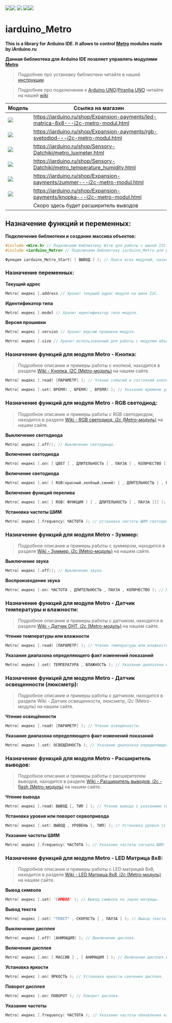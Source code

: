 [![](https://iarduino.ru/img/logo.svg)](https://iarduino.ru)[![](https://wiki.iarduino.ru/img/git-shop.svg?3)](https://iarduino.ru) [![](https://wiki.iarduino.ru/img/git-wiki.svg?2)](https://wiki.iarduino.ru) [![](https://wiki.iarduino.ru/img/git-lesson.svg?2)](https://lesson.iarduino.ru)[![](https://wiki.iarduino.ru/img/git-forum.svg?2)](http://forum.trema.ru)

# iarduino\_Metro

**This is a library for Arduino IDE. It allows to control [Metro](https://iarduino.ru/search/?text=Metro) modules made by iArduino.ru**

**Данная библиотека для Arduino IDE позвляет управлять модулями [Metro](https://iarduino.ru/search/?text=Metro)**

> Подробнее про установку библиотеки читайте в нашей [инструкции](https://wiki.iarduino.ru/page/Installing_librari/).

> Подробнее про подключение к [Arduino UNO](https://iarduino.ru/shop/boards/arduino-uno-r3.html)/[Piranha UNO](https://iarduino.ru/shop/boards/piranha-uno-r3.html) читайте на нашей [wiki](https://wiki.iarduino.ru/page/metro-info/)


| Модель | Ссылка на магазин |
|--|--|
| ![](https://wiki.iarduino.ru/img/resources/1049/1049.svg) | https://iarduino.ru/shop/Expansion-payments/led-matrica-8x8---i2c-metro-modul.html |
| ![](https://wiki.iarduino.ru/img/resources/1013/1013.svg) | https://iarduino.ru/shop/Expansion-payments/rgb-svetodiod---i2c-metro-modul.html |
| ![](https://wiki.iarduino.ru/img/resources/1017/1017.svg) | https://iarduino.ru/shop/Sensory-Datchiki/metro_luxmeter.html |
| ![](https://wiki.iarduino.ru/img/resources/1016/1016.svg) | https://iarduino.ru/shop/Sensory-Datchiki/metro_temperature_humidity.html |
| ![](https://wiki.iarduino.ru/img/resources/1015/1015.svg) | https://iarduino.ru/shop/Expansion-payments/zummer---i2c-metro-modul.html |
| ![](https://wiki.iarduino.ru/img/resources/1014/1014.svg) | https://iarduino.ru/shop/Expansion-payments/knopka---i2c-metro-modul.html |
| ![]() | Скоро здесь будет расширитель выводов |


## Назначение функций и переменных:

**Подключение библиотеки и создание массива объектов:**
```C++
#include <Wire.h> // Подключаем библиотеку Wire для работы с шиной I2C.
#include <iarduino_Metro> // Подключаем библиотеку iarduino_Metro для работы с модулем/модулями линейки "Metro".

Функция iarduino_Metro_Start( [ ВЫВОД ] ); // Поиск всех модулей, назначение им адресов и создание массива объектов Metro.
```

### Назначение переменных:

**Текущий адрес** 

```C++
Metro[ индекс ].address // Хранит текущий адрес модуля на шине I2C.
```

**Идентификатор типа** 

```C++
Metro[ индекс ].model // Хранит идентификатор типа модуля.
```

**Версия прошивки** 

```C++
Metro[ индекс ].version // Хранит версию прошивки модуля.
```

```C++
Metro[ индекс ].size // Хранит использованный для работы с модулем объем памяти ОЗУ в байтах.
```

### Назначение функций для модуля Metro - Кнопка:

> Подробное описание и примеры работы с кнопкой, находится в разделе [Wiki - Кнопка, I2C (Metro-модуль)](https://wiki.iarduino.ru/page/metro-button/) на нашем сайте.

```C++
Metro[ индекс ].read( [ПАРАМЕТР] ); // Чтение событий и состояний кнопки.
```

```C++
Metro[ индекс ].set( ВРЕМЯ1 , ВРЕМЯ2 , ВРЕМЯ3 ); // Указание времени удержания кнопки.
```

### Назначение функций для модуля Metro - RGB светодиод:

> Подробное описание и примеры работы с RGB светодиодом, находится в разделе [Wiki - RGB светодиод, i2c (Metro-модуль)](https://wiki.iarduino.ru/page/metro-led/) на нашем сайте.

**Выключение светодиода**

```C++
Metro[ индекс ].off(); // Выключение светодиода.
```

**Включение светодиода**

```C++
Metro[ индекс ].on( [ ЦВЕТ [ , ДЛИТЕЛЬНОСТЬ [ , ПАУЗА [ , КОЛИЧЕСТВО ]]]] ); // Включение светодиода.
```

**Включение светодиода**

```C++
Metro[ индекс ].on( [ RGB(красный,зелёный,синий) [ , ДЛИТЕЛЬНОСТЬ [ , ПАУЗА [ , КОЛ-ВО ]]]] ); // Включение светодиода.
```

**Включение функций перелива**

```C++
Metro[ индекс ].on( [ RGB( ФУНКЦИЯ ) [ , ДЛИТЕЛЬНОСТЬ [ , ПАУЗА ]]] ); // Включение функций перелива светодиода.
```

**Установка частоты ШИМ**

```C++
Metro[ индекс ].frequency( ЧАСТОТА ); // установка частоты ШИМ светодиода.
```

### Назначение функций для модуля Metro - Зуммер:

> Подробное описание и примеры работы с зуммером, находится в разделе [Wiki - Зуммер, i2c (Metro-модуль)](https://wiki.iarduino.ru/page/metro-zummer/) на нашем сайте.

**Выключение звука**

```C++
Metro[ индекс ].off(); // Выключение звука.
```

**Воспроизведение звука**

```C++
Metro[ индекс ].on( ЧАСТОТА , ДЛИТЕЛЬНОСТЬ , ПАУЗА , КОЛИЧЕСТВО ); // Воспроизведение звука.
```

### Назначение функций для модуля Metro - Датчик температуры и влажности:

> Подробное описание и примеры работы с датчиком, находится в разделе [Wiki - Датчик DHT, i2c (Metro-модуль)](https://wiki.iarduino.ru/page/metro-dht/) на нашем сайте.

**Чтение температуры или влажности**

```C++
Metro[ индекс ].read( [ПАРАМЕТР] ); // Чтение температуры или влажности.
```

**Указание диапазона определяющего факт изменений показаний**

```C++
Metro[ индекс ].set( ТЕМПЕРАТУРА , ВЛАЖНОСТЬ ); // Указание диапазона определяющего факт изменений показаний.
```

### Назначение функций для модуля Metro - Датчик освещенности (люксметр):

> Подробное описание и примеры работы с датчиком, находится в разделе Wiki - Датчик освещенности, люксметр, i2c (Metro-модуль) на нашем сайте.

**Чтение освещённости**

```C++
Metro[ индекс ].read( [ПАРАМЕТР] ); // Чтение освещённости.
```

**Указание диапазона определяющего факт изменений показаний**

```C++
Metro[ индекс ].set( ОСВЕЩЁННОСТЬ ); // Указание диапазона определяющего факт изменений показаний.
```

### Назначение функций для модуля Metro - Расширитель выводов:

> Подробное описание и примеры работы с расширителем выводов, находится в разделе [Wiki - Расширитель выводов, i2c - flash (Metro-модуль)](https://wiki.iarduino.ru/page/metro-extender/) на нашем сайте.

**Чтение вывода** 

```C++
Metro[ индекс ].read( ВЫВОД [, ТИП ] ); // Чтение вывода с указанием типа уровня (логический/аналоговый).
```

**Установка уровня или поворот сервопривода**

```C++
Metro[ индекс ].set( ВЫВОД , УРОВЕНЬ [, ТИП] ); // Установка уровня (с указанием его типа), или поворот сервопривода в заданный угол.
```

**Указание частоты ШИМ**

```C++
Metro[ индекс ].frequency( ЧАСТОТА ); // Указание частоты сигнала ШИМ.
```

### Назначение функций для модуля Metro - LED Матрица 8x8:

> Подробное описание и примеры работы с LED матрицей 8x8, находится в разделе [Wiki - LED Матрица 8x8, i2c (Metro-модуль)](https://wiki.iarduino.ru/page/metro-matrix-led/) на нашем сайте.

**Вывод символа**

```C++
Metro[ индекс ].set( 'СИМВОЛ' ); // Вывод символа на экран матрицы.
```

**Вывод текста**

```C++
Metro[ индекс ].set( "ТЕКСТ" , СКОРОСТЬ [ , ПАУЗА ] ); // Вывод текста бегущей строки на экран матрицы.
```

**Выключение дисплея**

```C++
Metro[ индекс ].off( [АНИМАЦИЯ] ); // Выключение дисплея.
```

**Включение дисплея** 

```C++
Metro[ индекс ].on( [ МАССИВ ] , [ АНИМАЦИЯ ] ); // Включение дисплея и вывод изображения.
```

**Установка яркости** 

```C++
Metro[ индекс ].on( ЯРКОСТЬ ); // Установка яркости свечения дисплея.
```

**Поворот дисплея**

```C++
Metro[ индекс ].on( ПОВОРОТ ); // Поворот дисплея.
```

**Указание частоты** 

```C++
Metro[ индекс ].frequency( ЧАСТОТА ); // Указание частоты обновления кадров в секунду.
```

